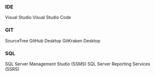 ### IDE
Visual Studio
Visual Studio Code

### GIT
SourceTree
GitHub Desktop
GitKraken Desktop

### SQL
SQL Server Management Studio (SSMS)
SQL Server Reporting Services (SSRS)
